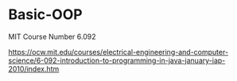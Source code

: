 # Basic-OOP
MIT Course Number 6.092

https://ocw.mit.edu/courses/electrical-engineering-and-computer-science/6-092-introduction-to-programming-in-java-january-iap-2010/index.htm
